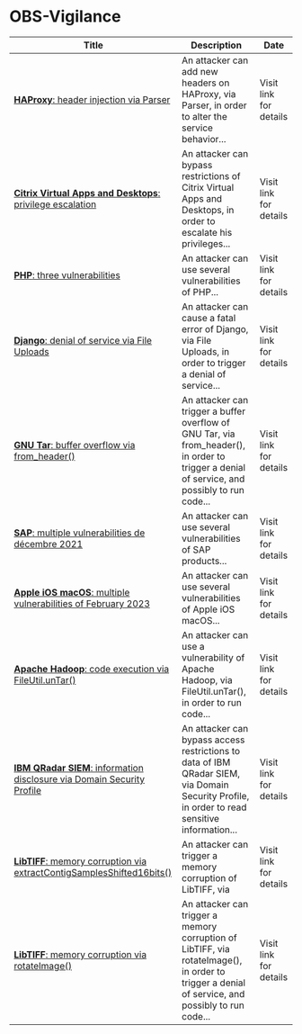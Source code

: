 

# OBS-Vigilance

 |Title|Description|Date|
 |---|---|---|
 |[<a href="https://vigilance.fr/vulnerability/HAProxy-header-injection-via-Parser-40526" class="noirorange"><b>HAProxy</b>: header injection via Parser</a>](https://vigilance.fr/vulnerability/HAProxy-header-injection-via-Parser-40526)|An attacker can add new headers on HAProxy, via Parser, in order to alter the service behavior...|Visit link for details|
 |[<a href="https://vigilance.fr/vulnerability/Citrix-Virtual-Apps-and-Desktops-privilege-escalation-40525" class="noirorange"><b>Citrix Virtual Apps and Desktops</b>: privilege escalation</a>](https://vigilance.fr/vulnerability/Citrix-Virtual-Apps-and-Desktops-privilege-escalation-40525)|An attacker can bypass restrictions of Citrix Virtual Apps and Desktops, in order to escalate his privileges...|Visit link for details|
 |[<a href="https://vigilance.fr/vulnerability/PHP-three-vulnerabilities-40524" class="noirorange"><b>PHP</b>: three vulnerabilities</a>](https://vigilance.fr/vulnerability/PHP-three-vulnerabilities-40524)|An attacker can use several vulnerabilities of PHP...|Visit link for details|
 |[<a href="https://vigilance.fr/vulnerability/Django-denial-of-service-via-File-Uploads-40523" class="noirorange"><b>Django</b>: denial of service via File Uploads</a>](https://vigilance.fr/vulnerability/Django-denial-of-service-via-File-Uploads-40523)|An attacker can cause a fatal error of Django, via File Uploads, in order to trigger a denial of service...|Visit link for details|
 |[<a href="https://vigilance.fr/vulnerability/GNU-Tar-buffer-overflow-via-from-header-40522" class="noirorange"><b>GNU Tar</b>: buffer overflow via from_header()</a>](https://vigilance.fr/vulnerability/GNU-Tar-buffer-overflow-via-from-header-40522)|An attacker can trigger a buffer overflow of GNU Tar, via from_header(), in order to trigger a denial of service, and possibly to run code...|Visit link for details|
 |[<a href="https://vigilance.fr/vulnerability/SAP-multiple-vulnerabilities-de-decembre-2021-40520" class="noirorange"><b>SAP</b>: multiple vulnerabilities de décembre 2021</a>](https://vigilance.fr/vulnerability/SAP-multiple-vulnerabilities-de-decembre-2021-40520)|An attacker can use several vulnerabilities of SAP products...|Visit link for details|
 |[<a href="https://vigilance.fr/vulnerability/Apple-iOS-macOS-multiple-vulnerabilities-of-February-2023-40519" class="noirorange"><b>Apple iOS  macOS</b>: multiple vulnerabilities of February 2023</a>](https://vigilance.fr/vulnerability/Apple-iOS-macOS-multiple-vulnerabilities-of-February-2023-40519)|An attacker can use several vulnerabilities of Apple iOS  macOS...|Visit link for details|
 |[<a href="https://vigilance.fr/vulnerability/Apache-Hadoop-code-execution-via-FileUtil-unTar-40518" class="noirorange"><b>Apache Hadoop</b>: code execution via FileUtil.unTar()</a>](https://vigilance.fr/vulnerability/Apache-Hadoop-code-execution-via-FileUtil-unTar-40518)|An attacker can use a vulnerability of Apache Hadoop, via FileUtil.unTar(), in order to run code...|Visit link for details|
 |[<a href="https://vigilance.fr/vulnerability/IBM-QRadar-SIEM-information-disclosure-via-Domain-Security-Profile-40517" class="noirorange"><b>IBM QRadar SIEM</b>: information disclosure via Domain Security Profile</a>](https://vigilance.fr/vulnerability/IBM-QRadar-SIEM-information-disclosure-via-Domain-Security-Profile-40517)|An attacker can bypass access restrictions to data of IBM QRadar SIEM, via Domain Security Profile, in order to read sensitive information...|Visit link for details|
 |[<a href="https://vigilance.fr/vulnerability/LibTIFF-memory-corruption-via-extractContigSamplesShifted16bits-40516" class="noirorange"><b>LibTIFF</b>: memory corruption via extractContigSamplesShifted16bits()</a>](https://vigilance.fr/vulnerability/LibTIFF-memory-corruption-via-extractContigSamplesShifted16bits-40516)|An attacker can trigger a memory corruption of LibTIFF, via |Visit link for details|
 |[<a href="https://vigilance.fr/vulnerability/LibTIFF-memory-corruption-via-rotateImage-40515" class="noirorange"><b>LibTIFF</b>: memory corruption via rotateImage()</a>](https://vigilance.fr/vulnerability/LibTIFF-memory-corruption-via-rotateImage-40515)|An attacker can trigger a memory corruption of LibTIFF, via rotateImage(), in order to trigger a denial of service, and possibly to run code...|Visit link for details|
 